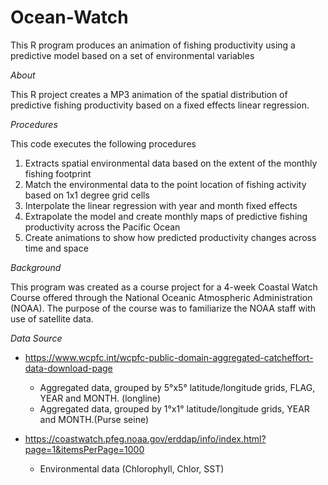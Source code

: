 # Ocean-Watch
This R program produces an animation of fishing productivity using a predictive model based on a set of environmental variables

*About*

This R project creates a MP3 animation of the spatial distribution of predictive fishing productivity based on a fixed effects linear regression. 

*Procedures*

This code executes the following procedures

1.	Extracts spatial environmental data based on the extent of the monthly fishing footprint
2.	Match the environmental data to the point location of fishing activity based on 1x1 degree grid cells
3.	Interpolate the linear regression with year and month fixed effects 
4.	Extrapolate the model and create monthly maps of predictive fishing productivity across the Pacific Ocean
5.	Create animations to show how predicted productivity changes across time and space

*Background*

This program was created as a course project for a 4-week Coastal Watch Course offered through the National Oceanic Atmospheric Administration (NOAA). The purpose of the course was to familiarize the NOAA staff with use of satellite data. 

*Data Source*

- https://www.wcpfc.int/wcpfc-public-domain-aggregated-catcheffort-data-download-page 
  - Aggregated data, grouped by 5°x5° latitude/longitude grids, FLAG,  YEAR and MONTH. (longline)
  - Aggregated data, grouped by 1°x1° latitude/longitude grids, YEAR and MONTH.(Purse seine)
  
- https://coastwatch.pfeg.noaa.gov/erddap/info/index.html?page=1&itemsPerPage=1000 
  - Environmental data (Chlorophyll, Chlor, SST)
  
